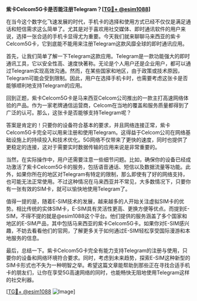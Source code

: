 **紫卡Celcom5G卡是否能注册Telegram？[[TG💪+ @esim1088](https://t.me/s/esim1088)]**

在当今这个数字化飞速发展的时代，手机卡的选择和使用方式已经不仅仅是满足通话和短信需求这么简单了。尤其是对于喜欢用社交媒体、即时通讯软件的用户来说，选择一张合适的手机卡显得尤为重要。今天我们就来聊聊马来西亚的紫卡Celcom5G卡，它到底能不能用来注册Telegram这款风靡全球的即时通讯应用。

首先，让我们简单了解一下Telegram这款应用。Telegram是一款功能强大的即时通讯工具，它以安全性高、速度快著称。无论是个人用户还是企业用户，都可以通过Telegram实现高效沟通。然而，在某些国家和地区，由于政策或技术原因，Telegram可能会受到限制。因此，用户在选择手机卡时，也需要考虑这张卡是否能够顺利地支持Telegram的应用。

回到正题，紫卡Celcom5G卡是马来西亚Celcom公司推出的一款主打高速网络体验的产品。作为一家老牌通信运营商，Celcom在当地的覆盖和服务质量都得到了广泛的认可。那么，这张卡是否能够支持Telegram呢？

答案是肯定的！只要你的设备符合基本的要求，并且网络连接正常，紫卡Celcom5G卡完全可以用来注册和使用Telegram。这得益于Celcom公司在网络基础设施上的持续投入和技术优化。5G网络不仅带来了更快的速度，同时也提供了更稳定的连接，这对于需要实时数据传输的应用来说是非常重要的。

当然，在实际操作中，用户还需要注意一些细节问题。比如，确保你的设备已经成功激活了紫卡Celcom5G卡的服务，包括语音通话、短信以及数据流量等功能。此外，如果你所在的地区对Telegram有特定的限制，那么即使有了好的网络支持，也可能无法正常使用。不过这种情况在马来西亚并不常见，大多数情况下，只要你有一张有效的SIM卡，就可以愉快地使用Telegram了。

值得一提的是，随着E-SIM技术的发展，越来越多的人开始关注虚拟SIM卡的优势。相比传统的实体SIM卡，E-SIM具有灵活性更高、更换方便等优点。而提到E-SIM，不得不提的就是@esim1088这个平台。他们提供的服务涵盖了多个国家和地区的E-SIM产品，其中包括马来西亚的紫卡Celcom5G卡。如果你对E-SIM感兴趣，不妨去看看他们的官网，了解更多关于如何通过E-SIM轻松享受国际漫游和本地服务的信息。

最后，总结一下。紫卡Celcom5G卡完全有能力支持Telegram的注册与使用，只要你的设备和网络环境符合要求。同时，考虑到未来趋势，探索E-SIM这种新型的SIM卡形式也不失为一种明智之举。希望这篇文章能帮助到那些正在寻找合适手机卡的朋友们，让你在享受5G高速网络的同时，也能畅快无阻地使用Telegram这样的社交利器。

[[TG💪+ @esim1088](https://t.me/s/esim1088) ![Image](https://i.postimg.cc/4NQfJmqS/Snipaste-2025-05-13-00-14-12.png)]